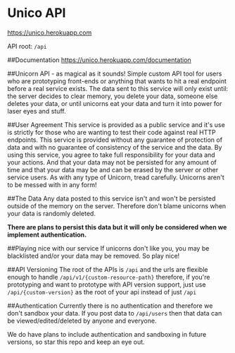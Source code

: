 # Unico API
https://unico.herokuapp.com

API root: `/api`

##Documentation
https://unico.herokuapp.com/documentation

##Unicorn API - as magical as it sounds!
Simple custom API tool for users who are prototyping front-ends or anything that wants to hit a real endpoint before a real service exists.
The data sent to this service will only exist until: the server decides to clear memory, you delete your data, someone else deletes your data,
or until unicorns eat your data and turn it into power for laser eyes and stuff.

##User Agreement
This service is provided as a public service and it's use is strictly for those who are wanting to test their code against real HTTP endpoints.
This service is provided without any guarantee of protection of data and with no guarantee of consistency of the service and the data.
By using this service, you agree to take full responsibility for your data and your actions. And that your data may not be persisted for any
amount of time and that your data may be and can be erased by the server or other service users.
As with any type of Unicorn, tread carefully. Unicorns aren't to be messed with in any form!

##The Data
Any data posted to this service isn't and won't be persisted outside of the memory on the server.
Therefore don't blame unicorns when your data is randomly deleted.

**There are plans to persist this data but it will only be considered when we implement authentication.**

##Playing nice with our service
If unicorns don't like you, you may be blacklisted and/or your data may be removed. So play nice!

##API Versioning
The root of the APIs is `/api` and the urls are flexible enough to handle `/api/v1/{custom-resource-path}` therefore, if you're prototyping and want to
prototype with API version support, just use `/api/{custom-version}` as the root of your api instead of just `/api`

##Authentication
Currently there is no authentication and therefore we don't sandbox your data. If you post data to `/api/users` then that data can be viewed/edited/deleted
by anyone and everyone.

We do have plans to include authentication and sandboxing in future versions, so star this repo and keep an eye out.